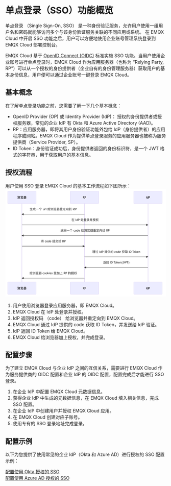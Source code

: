 # 单点登录（SSO）功能概览

单点登录 （Single Sign-On, SSO） 是一种身份验证服务，允许用户使用一组用户名和密码就能够访问多个与该身份验证服务关联的不同应用或系统。 在 EMQX Cloud 中开启 SSO 功能之后，用户可以方便地使用企业账号管理系统登录到 EMQX Cloud 部署控制台。

EMQX Cloud 基于 [OpenID Connect (OIDC)](https://openid.net/developers/how-connect-works/) 标准实施 SSO 功能。当用户使用企业账号进行单点登录时，EMQX Cloud 作为应用服务器（也称为 “Relying Party, RP”）可以从一个授权的身份提供者（企业自有的身份管理服务器）获取用户的基本身份信息，用户便可以通过企业账号一键登录 EMQX Cloud。

## 基本概念

在了解单点登录功能之前，您需要了解一下几个基本概念：

- OpenID Provider (OP) 或 Identity Provider (IdP)： 授权的身份提供者或授权服务器，常见的企业 IdP 有 Okta 和 Azure Active Directory (AAD)。
- RP：应用服务器，即将其用户身份验证功能外包给 IdP（身份提供者）的应用程序或网站。EMQX Cloud 作为提供单点登录服务的应用服务器也被称为服务提供商（Service Provider, SP）。
- ID Token：身份验证成功后，身份提供者返回的身份标识符，是一个 JWT 格式的字符串，用于获取用户的基本信息。

## 授权流程

用户使用 SSO 登录 EMQX Cloud 的基本工作流程如下图所示：
![sso](./_assets/sso0.png)

1. 用户使用浏览器登录应用服务器，即 EMQX Cloud。
1. EMQX Cloud 在 IdP 处登录并授权。
2. IdP 返回授权码 （code） 给浏览器并重定向到 EMQX Cloud。
3. EMQX Cloud 通过 IdP 提供的 code 获取 ID Token，并发送给 IdP 验证。
4. IdP 返回 ID Token 给 EMQX Cloud。
5. EMQX Cloud 给浏览器加上授权，并完成登录。


## 配置步骤

为了建立 EMQX Cloud 与企业 IdP 之间的互信关系，需要进行 EMQX Cloud 作为服务提供商的 OIDC 配置和企业 IdP 的 OIDC 配置，配置完成后才能进行 SSO 登录。

1. 在企业 IdP 中配置 EMQX Cloud 元数据信息。
2. 获得企业 IdP 中生成的元数据信息，在 EMQX Cloud 填入相关信息，完成 SSO 配置。
4. 在企业 IdP 中创建用户并授权 EMQX Cloud 应用。
5. 在 EMQX Cloud 创建对应子账号。
6. 使用专有的 SSO 登录地址完成登录。

## 配置示例
以下为您提供了使用常见的企业 IdP（Okta 和 Azure AD）进行授权的 SSO 配置示例：

[配置使用 Okta 授权的 SSO](./sso_okta.md) <br>
[配置使用 Azure AD 授权的 SSO](./sso_azure.md)

